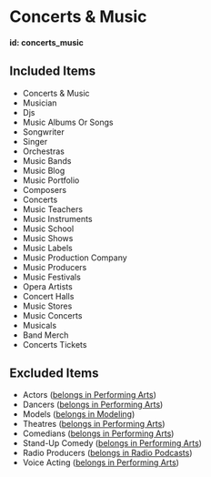 # Concerts & Music

#### id: concerts_music

## Included Items

- Concerts & Music
- Musician
- Djs
- Music Albums Or Songs
- Songwriter
- Singer
- Orchestras
- Music Bands
- Music Blog
- Music Portfolio
- Composers
- Concerts
- Music Teachers
- Music Instruments
- Music School
- Music Shows
- Music Labels
- Music Production Company
- Music Producers
- Music Festivals
- Opera Artists
- Concert Halls
- Music Stores
- Music Concerts
- Musicals
- Band Merch
- Concerts Tickets

## Excluded Items

- Actors ([belongs in Performing Arts]())
- Dancers ([belongs in Performing Arts]())
- Models ([belongs in Modeling]())
- Theatres ([belongs in Performing Arts]())
- Comedians ([belongs in Performing Arts]())
- Stand-Up Comedy ([belongs in Performing Arts]())
- Radio Producers ([belongs in Radio Podcasts]())
- Voice Acting ([belongs in Performing Arts]())
